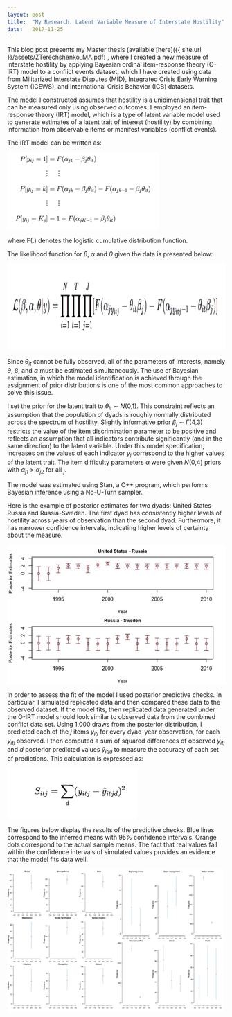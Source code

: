 ```yaml
---
layout: post
title:  "My Research: Latent Variable Measure of Interstate Hostility"
date:   2017-11-25 
---
```


This blog post presents my Master thesis (available [here]({{ site.url }}/assets/ZTerechshenko_MA.pdf) , where I created a new measure of interstate hostility by applying Bayesian ordinal item-response theory (O-IRT) model to a conflict events dataset, which I have created using data from Militarized Interstate Disputes (MID), Integrated Crisis Early Warning System (ICEWS), and International Crisis Behavior (ICB) datasets. 

The model I constructed assumes that hostility is a unidimensional trait that can be measured only using observed outcomes. I employed an item-response theory (IRT) model, which is a type of latent variable model used to generate estimates of a latent trait of interest (hostility) by combining information from observable items or manifest variables (conflict events). 

The IRT model can be written as:

<img src="/assets/IRT-1.png" alt="my caption" style="width: 350px;"/>

where F(.) denotes the logistic cumulative distribution function.

The likelihood function for $\beta$, $\alpha$ and $\theta$ given the data is presented below:

<img src="/assets/IRT-2.png" alt="my caption" style="height: 200px;"/>

Since *θ*<sub>*it*</sub> cannot be fully observed, all of the parameters of interests, namely *θ*, *β*, and *α* must be estimated simultaneously. The use of Bayesian estimation, in which the model identification is achieved through the assignment of prior distributions is one of the most common approaches to solve this issue.

I set the prior for the latent trait  to *θ*<sub>*it*</sub> ∼ *N*(0,1). This constraint reflects an assumption that the population of dyads is roughly normally distributed across the spectrum of hostility.  Slightly informative prior *β*<sub>*j*</sub> ∼ *Γ*(4,3)  restricts the value of the item discrimination parameter to be positive and reflects an assumption that all indicators contribute significantly (and in the same direction) to the latent variable. Under this model specification, increases on the values of each indicator 
*y*<sub>*j*</sub> correspond to the higher values of the latent trait. The item difficulty parameters *α* were given *N*(0,4) priors with *α*<sub>*j1*</sub> > *α*<sub>*j2*</sub> for all <sub>*j*</sub>. 

The model was estimated using Stan, a C++ program, which performs Bayesian inference  using a No-U-Turn sampler.

Here is the example of posterior estimates for two dyads: United States-Russia and Russia-Sweden.  The first dyad has consistently higher levels of hostility across years of observation than the second dyad. Furthermore, it has narrower confidence intervals, indicating higher levels of certainty about the measure.


![jpeg](/assets/PostEstim.jpeg)


In order to assess the fit of the model I used posterior predictive checks. 
In particular, I simulated replicated data and then compared these data to the observed dataset. 
If the model fits, then replicated data generated under the O-IRT model should look similar to observed data from the combined conflict data set. Using 1,000 draws from the posterior distribution, I predicted each of the *j* items *y*<sub>*itj*</sub> for every dyad-year observation, for each *y*<sub>*itj*</sub> observed. 
I then computed a sum of squared differences of observed *y*<sub>*itj*</sub> and *d* posterior predicted values *ŷ*<sub>*itjd*</sub> to measure the accuracy of each set of predictions. This calculation is expressed as:

<img src="/assets/PostPred.png" alt="my caption" style="width: 300px;"/>

The figures below display the results of the predictive checks. Blue lines correspond to the inferred means with 95% confidence intervals. Orange dots correspond to the actual sample means. The fact that real values fall within the confidence intervals of simulated values provides an evidence that the model fits data well.


<img src="/assets/postpredcheks.png" alt="my caption" style="width: 500px;"/>









